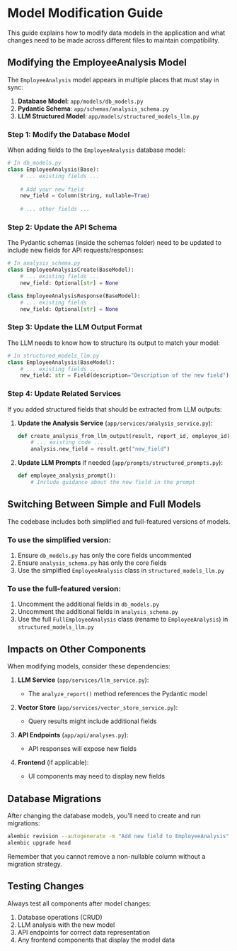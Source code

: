 # Model Modification Guide

This guide explains how to modify data models in the application and what changes need to be made across different files to maintain compatibility.

## Modifying the EmployeeAnalysis Model

The `EmployeeAnalysis` model appears in multiple places that must stay in sync:

1. **Database Model**: `app/models/db_models.py`
2. **Pydantic Schema**: `app/schemas/analysis_schema.py`
3. **LLM Structured Model**: `app/models/structured_models_llm.py`

### Step 1: Modify the Database Model

When adding fields to the `EmployeeAnalysis` database model:

```python
# In db_models.py
class EmployeeAnalysis(Base):
    # ... existing fields ...
    
    # Add your new field
    new_field = Column(String, nullable=True)
    
    # ... other fields ...
```

### Step 2: Update the API Schema

The Pydantic schemas (inside the schemas folder) need to be updated to include new fields for API requests/responses:

```python
# In analysis_schema.py
class EmployeeAnalysisCreate(BaseModel):
    # ... existing fields ...
    new_field: Optional[str] = None

class EmployeeAnalysisResponse(BaseModel):
    # ... existing fields ...
    new_field: Optional[str] = None
```

### Step 3: Update the LLM Output Format

The LLM needs to know how to structure its output to match your model:

```python
# In structured_models_llm.py
class EmployeeAnalysis(BaseModel):
    # ... existing fields ...
    new_field: str = Field(description="Description of the new field")
```

### Step 4: Update Related Services

If you added structured fields that should be extracted from LLM outputs:

1. **Update the Analysis Service** (`app/services/analysis_service.py`):
   ```python
   def create_analysis_from_llm_output(result, report_id, employee_id):
       # ... existing code ...
       analysis.new_field = result.get("new_field")
   ```

2. **Update LLM Prompts** if needed (`app/prompts/structured_prompts.py`):
   ```python
   def employee_analysis_prompt():
       # Include guidance about the new field in the prompt
   ```

## Switching Between Simple and Full Models

The codebase includes both simplified and full-featured versions of models.

### To use the simplified version:

1. Ensure `db_models.py` has only the core fields uncommented
2. Ensure `analysis_schema.py` has only the core fields
3. Use the simplified `EmployeeAnalysis` class in `structured_models_llm.py`

### To use the full-featured version:

1. Uncomment the additional fields in `db_models.py`
2. Uncomment the additional fields in `analysis_schema.py`
3. Use the full `FullEmployeeAnalysis` class (rename to `EmployeeAnalysis`) in `structured_models_llm.py`

## Impacts on Other Components

When modifying models, consider these dependencies:

1. **LLM Service** (`app/services/llm_service.py`): 
   - The `analyze_report()` method references the Pydantic model

2. **Vector Store** (`app/services/vector_store_service.py`):
   - Query results might include additional fields

3. **API Endpoints** (`app/api/analyses.py`):
   - API responses will expose new fields

4. **Frontend** (if applicable):
   - UI components may need to display new fields

## Database Migrations

After changing the database models, you'll need to create and run migrations:

```bash
alembic revision --autogenerate -m "Add new field to EmployeeAnalysis"
alembic upgrade head
```

Remember that you cannot remove a non-nullable column without a migration strategy.

## Testing Changes

Always test all components after model changes:

1. Database operations (CRUD)
2. LLM analysis with the new model
3. API endpoints for correct data representation
4. Any frontend components that display the model data
